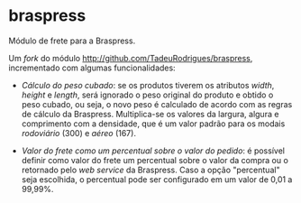 braspress
=========

Módulo de frete para a Braspress.

Um *fork* do módulo http://github.com/TadeuRodrigues/braspress, incrementado com algumas funcionalidades:

- *Cálculo do peso cubado*: se os produtos tiverem os atributos *width*, *height* e *length*, será ignorado o peso original do produto e obtido o peso cubado, ou seja, o novo peso é calculado de acordo com as regras de cálculo da Braspress. Multiplica-se os valores da largura, algura e comprimento com a densidade, que é um valor padrão para os modais *rodoviário* (300) e *aéreo* (167).

- *Valor do frete como um percentual sobre o valor do pedido*: é possível definir como valor do frete um percentual sobre o valor da compra ou o retornado pelo *web service* da Braspress. Caso a opção "percentual" seja escolhida, o percentual pode ser configurado em um valor de 0,01 a 99,99%.
